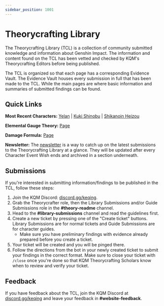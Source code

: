 ```yaml
---
sidebar_position: 1001
---
```


# Theorycrafting Library

The Theorycrafting Library (TCL) is a collection of community submitted knowledge and information about Genshin Impact. The information and content found on the TCL has been vetted and checked by KQM's Theorycrafting Editors before being published.

The TCL is organized so that each page has a corresponding Evidence Vault. The Evidence Vault houses every submission in full that has been made to the TCL. While the main pages are where basic information and summaries of submitted findings can be found.

## Quick Links

**Most Recent Characters:** [Yelan](/characters/hydro/yelan.md) | [Kuki Shinobu](/characters/electro/kuki-shinobu.md) | [Shikanoin Heizou](/characters/anemo/shikanoin-heizou.md)

**Elemental Gauge Theory:** [Page](https://library.keqingmains.com/combat-mechanics/elemental-effects/elemental-gauge-theory)

**Damage Formula:** [Page](https://library.keqingmains.com/combat-mechanics/damage/damage-formula)

**Newsletter:** The [newsletter](https://library.keqingmains.com/newsletter) is a way to catch up on the latest submissions to the Theorycrafting Library at a glance. They will be updated after every Character Event Wish ends and archived in a section underneath.

## Submissions

If you're interested in submitting information/findings to be published in the TCL, follow these steps:

1. Join the KQM Discord: [discord.gg/keqing](https://discord.com/invite/keqing).
2. Grab the Theorycrafter role, then the Library Submissions and/or Guide Submissions role in the **#theory-readme** channel.
3. Head to the **#library-submissions** channel and read the guidelines first.
4. Create a new ticket by pressing one of the "Create ticket" buttons. Library Submissions are for normal tickets and Guide Submissions are for character guides.
   * Make sure you have preliminary findings with evidence already prepared before you create a ticket.
5. Your ticket will be created and you will be pinged there.
6. Follow the directions from the bot in your newly created ticket to submit your findings in the correct format. Make sure to close your ticket with `/close` once you're done so that KQM Theorycrafting Scholars know when to review and verify your ticket.

## Feedback

If you have feedback about the TCL, join the KQM Discord at [discord.gg/keqing](https://discord.com/invite/keqing) and leave your feedback in **#website-feedback**.
